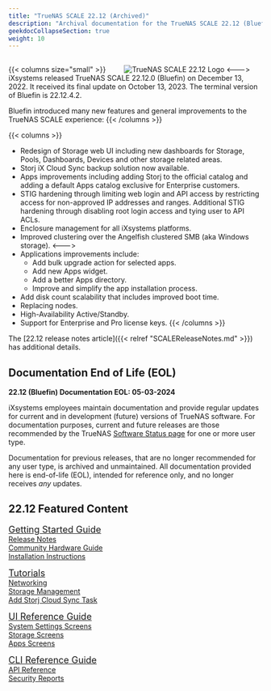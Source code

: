 ```yaml
---
title: "TrueNAS SCALE 22.12 (Archived)"
description: "Archival documentation for the TrueNAS SCALE 22.12 (Bluefin) major version. This documentation is End of Life (EOL) and presented for reference only."
geekdocCollapseSection: true
weight: 10
---
```


{{< columns size="small" >}}
<img src="/images/SCALE/Bluefin.png" alt="TrueNAS SCALE 22.12 Logo" style="margin: 1rem 0 0 2rem;">
<--->
iXsystems released TrueNAS SCALE 22.12.0 (Bluefin) on December 13, 2022.
It received its final update on October 13, 2023.
The terminal version of Bluefin is 22.12.4.2.

Bluefin introduced many new features and general improvements to the TrueNAS SCALE experience:
{{< /columns >}}

{{< columns >}}

* Redesign of Storage web UI including new dashboards for Storage, Pools, Dashboards, Devices and other storage related areas.
* Storj iX Cloud Sync backup solution now available.
* Apps improvements including adding Storj to the official catalog and adding a default Apps catalog exclusive for Enterprise customers.
* STIG hardening through limiting web login and API access by restricting access for non-approved IP addresses and ranges.
  Additional STIG hardening through disabling root login access and tying user to API ACLs.
* Enclosure management for all iXsystems platforms.
* Improved clustering over the Angelfish clustered SMB (aka Windows storage).
<--->
* Applications improvements include:
  * Add bulk upgrade action for selected apps.
  * Add new Apps widget.
  * Add a better Apps directory.
  * Improve and simplify the app installation process.
* Add disk count scalability that includes improved boot time.
* Replacing nodes.
* High-Availability Active/Standby.
* Support for Enterprise and Pro license keys.
{{< /columns >}}

The [22.12 release notes article]({{< relref "SCALEReleaseNotes.md" >}}) has additional details.

## Documentation End of Life (EOL)

**22.12 (Bluefin) Documentation EOL: 05-03-2024**

iXsystems employees maintain documentation and provide regular updates for current and in development (future) versions of TrueNAS software.
For documentation purposes, current and future releases are those recommended by the TrueNAS [Software Status page](https://www.truenas.com/software-status/) for one or more user type.

Documentation for previous releases, that are no longer recommended for any user type, is archived and unmaintained.
All documentation provided here is end-of-life (EOL), intended for reference only, and no longer receives *any* updates.

## 22.12 Featured Content

<div class="docs-sections">
  <p>
	<a href="/gettingstarted/" style="font-size:18px;">Getting Started Guide</a>
	<br><a href="/gettingstarted/scalereleasenotes/">Release Notes</a>
	<br><a href="/gettingstarted/scalehardwareguide/">Community Hardware Guide</a>
	<br><a href="/gettingstarted/install/">Installation Instructions</a>
  </p>
  <p>
	<a href="/scaletutorials/" style="font-size:18px;">Tutorials</a>
	<br><a href="/scaletutorials/network/">Networking</a>
	<br><a href="/scaletutorials/storage/">Storage Management</a>
	<br><a href="/scaletutorials/dataprotection/cloudsynctasks/">Add Storj Cloud Sync Task</a>
  </p>
  <p>
	<a href="/scaleuireference/" style="font-size:18px;">UI Reference Guide</a>
	<br><a href="/scaleuireference/systemsettings/">System Settings Screens</a>
	<br><a href="/scaleuireference/storage/">Storage Screens</a>
	<br><a href="/scaleuireference/apps/">Apps Screens</a>
  </p>
  <p>
	<a href="/scaleclireference/" style="font-size:18px;">CLI Reference Guide</a>
	<br><a href="/api/">API Reference</a>
	<br><a href="/scalesecurityreports/">Security Reports</a>
  </p>
</div>
